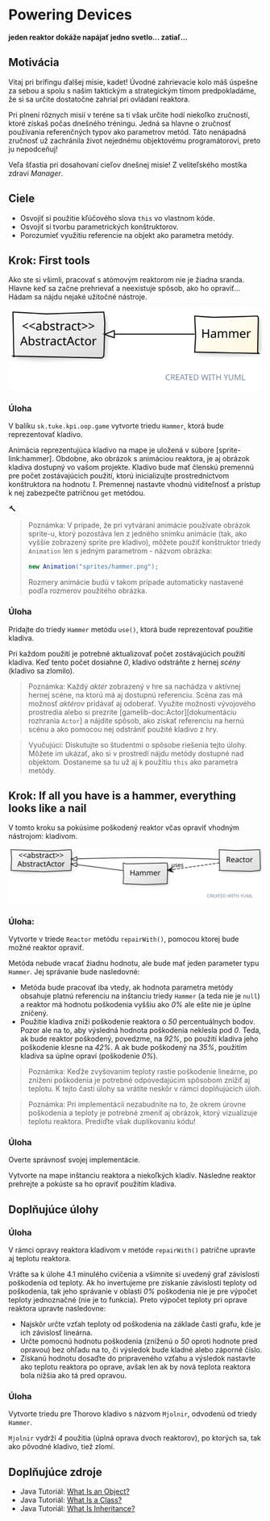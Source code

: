 # Powering Devices
**jeden reaktor dokáže napájať jedno svetlo... zatiaľ...**


## Motivácia

Vitaj pri brífingu ďalšej misie, kadet! Úvodné zahrievacie kolo máš úspešne za sebou a spolu s našim taktickým a strategickým tímom predpokladáme, že si sa určite dostatočne zahrial pri ovládaní reaktora.

Pri plnení rôznych misií v teréne sa ti však určite hodí niekoľko zručností, ktoré získaš počas dnešného tréningu. Jedná sa hlavne o zručnosť používania referenčných typov ako parametrov metód. Táto nenápadná zručnosť už zachránila život nejednému objektovému programátorovi, preto ju nepodceňuj!

Veľa šťastia pri dosahovaní cieľov dnešnej misie! Z veliteľského mostíka zdraví _Manager_.


## Ciele

- Osvojiť si použitie kľúčového slova `this` vo vlastnom kóde.
- Osvojiť si tvorbu parametrických konštruktorov.
- Porozumieť využitiu referencie na objekt ako parametra metódy.


## Krok: First tools

Ako ste si všimli, pracovať s atómovým reaktorom nie je žiadna sranda. Hlavne keď sa začne prehrievať a neexistuje spôsob, ako ho opraviť... Hádam sa nájdu nejaké užitočné nástroje.

![Diagram tried, ktorý vyjadruje vzťah tried `Hammer` a `AbstractActor`.](images/class.diagram-hammer.and.abstractactor.svg)


### Úloha
V balíku `sk.tuke.kpi.oop.game` vytvorte triedu `Hammer`, ktorá bude reprezentovať kladivo.

Animácia reprezentujúca kladivo na mape je uložená v súbore [sprite-link:hammer]. Obdobne, ako obrázok s animáciou reaktora, je aj obrázok kladiva dostupný vo vašom projekte. Kladivo bude mať členskú premennú pre počet zostávajúcich použití, ktorú inicializujte prostredníctvom konštruktora na hodnotu _1_. Premennej nastavte vhodnú viditeľnosť a prístup k nej zabezpečte patričnou `get` metódou.

![Animácia `hammer.png` (rozmery sprite-u: _16x16_)](images/hammer.png)

> Poznámka:
> V prípade, že pri vytváraní animácie používate obrázok sprite-u, ktorý pozostáva len z jedného snímku animácie (tak, ako vyššie zobrazený sprite pre kladivo), môžete použiť konštruktor triedy `Animation` len s jedným parametrom - názvom obrázka:
> ```java
> new Animation("sprites/hammer.png");
> ```
> Rozmery animácie budú v takom prípade automaticky nastavené podľa rozmerov použitého obrázka.


### Úloha
Pridajte do triedy `Hammer` metódu `use()`, ktorá bude reprezentovať použitie kladiva.

Pri každom použití je potrebné aktualizovať počet zostávajúcich použití kladiva. Keď tento počet dosiahne _0_, kladivo odstráňte z hernej _scény_ (kladivo sa zlomilo).

> Poznámka:
> Každý _aktér_ zobrazený v hre sa nachádza v aktívnej hernej scéne, na ktorú má aj dostupnú referenciu. Scéna zas má možnosť _aktérov_ pridávať aj odoberať. Využite možnosti vývojového prostredia alebo si prezrite [gamelib-doc:Actor][dokumentáciu rozhrania `Actor`] a nájdite spôsob, ako získať referenciu na hernú scénu a ako pomocou nej odstrániť použité kladivo z hry.

> Vyučujúci:
> Diskutujte so študentmi o spôsobe riešenia tejto úlohy. Môžete im ukázať, ako si v prostredí nájdu metódy dostupné nad objektom. Dostaneme sa tu už aj k použitiu `this` ako parametra metódy.


## Krok: If all you have is a hammer, everything looks like a nail

V tomto kroku sa pokúsime poškodený reaktor včas opraviť vhodným nástrojom: kladivom.

![Diagram tried, ktorý vyjadruje vzťah tried `Reactor` a `Hammer`.](images/class.diagram-hammer.and.reactor.svg)

### Úloha:
Vytvorte v triede `Reactor` metódu `repairWith()`, pomocou ktorej bude možné reaktor opraviť.

Metóda nebude vracať žiadnu hodnotu, ale bude mať jeden parameter typu `Hammer`. Jej správanie bude nasledovné:

- Metóda bude pracovať iba vtedy, ak hodnota parametra metódy obsahuje platnú referenciu na inštanciu triedy `Hammer` (a teda nie je `null`) a reaktor má hodnotu poškodenia vyššiu ako _0%_ ale ešte nie je úplne zničený.
- Použitie kladiva zníži poškodenie reaktora o _50_ percentuálnych bodov. Pozor ale na to, aby výsledná hodnota poškodenia neklesla pod _0_. Teda, ak bude reaktor poškodený, povedzme, na _92%_, po použití kladiva jeho poškodenie klesne na _42%_. A ak bude poškodený na _35%_, použitím kladiva sa úplne opraví (poškodenie _0%_).

> Poznámka:
> Keďže zvyšovaním teploty rastie poškodenie lineárne, po znížení poškodenia je potrebné odpovedajúcim spôsobom znížiť aj teplotu. K tejto časti úlohy sa vrátite neskôr v rámci doplňujúcich úloh.

> Poznámka:
> Pri implementácii nezabudnite na to, že okrem úrovne poškodenia a teploty je potrebné zmeniť aj obrázok, ktorý vizualizuje teplotu reaktora. Predíďte však duplikovaniu kódu!


### Úloha
Overte správnosť svojej implementácie.

Vytvorte na mape inštanciu reaktora a niekoľkých kladív. Následne reaktor prehrejte a pokúste sa ho opraviť použitím kladiva.


## Doplňujúce úlohy

### Úloha
V rámci opravy reaktora kladivom v metóde `repairWith()` patrične upravte aj teplotu reaktora.

Vráťte sa k úlohe 4.1 minulého cvičenia a všimnite si uvedený graf závislosti poškodenia od teploty. Ak ho invertujeme pre získanie závislosti teploty od poškodenia, tak jeho správanie v oblasti _0%_ poškodenia nie je pre výpočet teploty jednoznačné (nie je to funkcia). Preto výpočet teploty pri oprave reaktora upravte nasledovne:

- Najskôr určte vzťah teploty od poškodenia na základe časti grafu, kde je ich závislosť lineárna.
- Určte pomocnú hodnotu poškodenia (zníženú o _50_ oproti hodnote pred opravou) bez ohľadu na to, či výsledok bude kladné alebo záporné číslo.
- Získanú hodnotu dosaďte do pripraveného vzťahu a výsledok nastavte ako teplotu reaktora po oprave, avšak len ak by nová teplota reaktora bola nižšia ako tá pred opravou.

### Úloha
Vytvorte triedu pre Thorovo kladivo s názvom `Mjolnir`, odvodenú od triedy `Hammer`.

`Mjolnir` vydrží _4_ použitia (úplná oprava dvoch reaktorov), po ktorých sa, tak ako pôvodné kladivo, tiež zlomí.


## Doplňujúce zdroje

- Java Tutoriál: [What Is an Object?](http://download.oracle.com/javase/tutorial/java/concepts/object.html)
- Java Tutoriál: [What Is a Class?](http://download.oracle.com/javase/tutorial/java/concepts/class.html)
- Java Tutoriál: [What Is Inheritance?](http://docs.oracle.com/javase/tutorial/java/concepts/inheritance.html)
